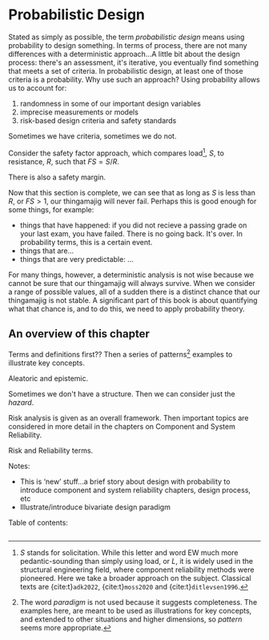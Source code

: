 # Probabilistic Design

Stated as simply as possible, the term *probabilistic design* means using probability to design something. In terms of process, there are not many differences with a deterministic approach...A little bit about the design process: there's an assessment, it's iterative, you eventually find something that meets a set of criteria. In probabilistic design, at least one of those criteria is a probability. Why use such an approach? Using probability allows us to account for:
1. randomness in some of our important design variables
2. imprecise measurements or models
3. risk-based design criteria and safety standards

Sometimes we have criteria, sometimes we do not.

Consider the safety factor approach, which compares load[^solicitation], $S$, to resistance, $R$, such that $FS=S/R$.

There is also a safety margin.

Now that this section is complete, we can see that as long as $S$ is less than $R$, or $FS>1$, our thingamajig will never fail. Perhaps this is good enough for some things, for example:
- things that have happened: if you did not recieve a passing grade on your last exam, you have failed. There is no going back. It's over. In probability terms, this is a certain event.
- things that are...
- things that are very predictable: ...

For many things, however, a deterministic analysis is not wise because we cannot be sure that our thingamajig will always survive. When we consider a range of possible values, all of a sudden there is a distinct chance that our thingamajig is not stable. A significant part of this book is about quantifying what that chance is, and to do this, we need to apply probability theory. 

## An overview of this chapter

Terms and definitions first?? Then a series of patterns[^pattern] examples to illustrate key concepts.

Aleatoric and epistemic.

Sometimes we don't have a structure. Then we can consider just the *hazard*.

Risk analysis is given as an overall framework. Then important topics are considered in more detail in the chapters on Component and System Reliability. 

Risk and Reliability terms.

Notes:
- This is ‘new’ stuff…a brief story about design with probability to introduce component and system reliability chapters, design process, etc 
- Illustrate/introduce bivariate design paradigm 

Table of contents:

```{tableofcontents}
```

[^solicitation]: $S$ stands for solicitation. While this letter and word EW much more pedantic-sounding than simply using load, or $L$, it is widely used in the structural engineering field, where component reliability methods were pioneered. Here we take a broader approach on the subject. Classical texts are {cite:t}`adk2022`, {cite:t}`moss2020` and {cite:t}`ditlevsen1996`.
[^pattern]: The word *paradigm* is not used because it suggests completeness. The examples here, are meant to be used as illustrations for key concepts, and extended to other situations and higher dimensions, so *pattern* seems more appropriate.
